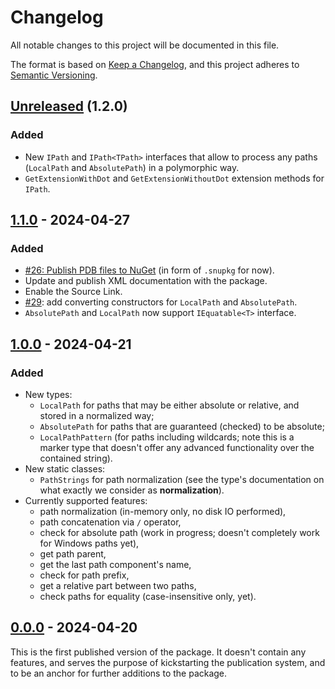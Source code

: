 <!--
SPDX-FileCopyrightText: 2024 Friedrich von Never <friedrich@fornever.me>

SPDX-License-Identifier: MIT
-->

Changelog
=========
All notable changes to this project will be documented in this file.

The format is based on [Keep a Changelog](https://keepachangelog.com/en/1.0.0/), and this project adheres to [Semantic Versioning](https://semver.org/spec/v2.0.0.html).

## [Unreleased] (1.2.0)
### Added
- New `IPath` and `IPath<TPath>` interfaces that allow to process any paths (`LocalPath` and `AbsolutePath`) in a polymorphic way.
- `GetExtensionWithDot` and `GetExtensionWithoutDot` extension methods for `IPath`.

## [1.1.0] - 2024-04-27
### Added
- [#26: Publish PDB files to NuGet](https://github.com/ForNeVeR/TruePath/issues/26) (in form of `.snupkg` for now).
- Update and publish XML documentation with the package.
- Enable the Source Link.
- [#29](https://github.com/ForNeVeR/TruePath/issues/29): add converting constructors for `LocalPath` and `AbsolutePath`.
- `AbsolutePath` and `LocalPath` now support `IEquatable<T>` interface.

## [1.0.0] - 2024-04-21
### Added
- New types:
  - `LocalPath` for paths that may be either absolute or relative, and stored in a normalized way;
  - `AbsolutePath` for paths that are guaranteed (checked) to be absolute;
  - `LocalPathPattern` (for paths including wildcards; note this is a marker type that doesn't offer any advanced functionality over the contained string).
- New static classes:
  - `PathStrings` for path normalization (see the type's documentation on what exactly we consider as **normalization**).
- Currently supported features:
  - path normalization (in-memory only, no disk IO performed),
  - path concatenation via `/` operator,
  - check for absolute path (work in progress; doesn't completely work for Windows paths yet),
  - get path parent,
  - get the last path component's name,
  - check for path prefix,
  - get a relative part between two paths,
  - check paths for equality (case-insensitive only, yet).

## [0.0.0] - 2024-04-20
This is the first published version of the package. It doesn't contain any features, and serves the purpose of kickstarting the publication system, and to be an anchor for further additions to the package.

[docs.readme]: README.md

[0.0.0]: https://github.com/ForNeVeR/TruePath/releases/tag/v0.0.0
[1.0.0]: https://github.com/ForNeVeR/TruePath/compare/v0.0.0...v1.0.0
[1.1.0]: https://github.com/ForNeVeR/TruePath/compare/v1.0.0...v1.1.0
[Unreleased]: https://github.com/ForNeVeR/TruePath/compare/v1.1.0...HEAD
